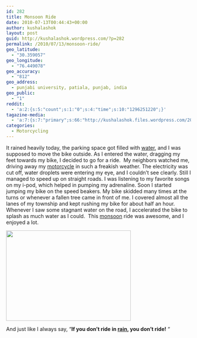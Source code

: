 ```yaml
---
id: 282
title: Monsoon Ride
date: 2010-07-13T00:44:43+00:00
author: kushalashok
layout: post
guid: http://kushalashok.wordpress.com/?p=282
permalink: /2010/07/13/monsoon-ride/
geo_latitude:
  - "30.359057"
geo_longitude:
  - "76.449078"
geo_accuracy:
  - "812"
geo_address:
  - punjabi university, patiala, punjab, india
geo_public:
  - "1"
reddit:
  - 'a:2:{s:5:"count";s:1:"0";s:4:"time";s:10:"1296251220";}'
tagazine-media:
  - 'a:7:{s:7:"primary";s:66:"http://kushalashok.files.wordpress.com/2010/07/rain-motorcycle.jpg";s:6:"images";a:1:{s:66:"http://kushalashok.files.wordpress.com/2010/07/rain-motorcycle.jpg";a:6:{s:8:"file_url";s:66:"http://kushalashok.files.wordpress.com/2010/07/rain-motorcycle.jpg";s:5:"width";s:3:"340";s:6:"height";s:3:"247";s:4:"type";s:5:"image";s:4:"area";s:5:"83980";s:9:"file_path";s:0:"";}}s:6:"videos";a:0:{}s:11:"image_count";s:1:"1";s:6:"author";s:8:"14208831";s:7:"blog_id";s:8:"13804338";s:9:"mod_stamp";s:19:"2010-09-17 20:36:14";}'
categories:
  - Motorcycling
---
```

It rained heavily today, the parking space got filled with <a class="zem_slink" title="Water" rel="wikipedia" href="http://en.wikipedia.org/wiki/Water">water</a>, and I was supposed to move the bike outside. As I entered the water, dragging my feet towards my bike, I decided to go for a ride.  My neighbors watched me, driving away my <a class="zem_slink" title="Motorcycle" rel="wikipedia" href="http://en.wikipedia.org/wiki/Motorcycle">motorcycle</a> in such a freakish weather. The electricity was cut off, water droplets were entering my eye, and I couldn&#8217;t see clearly. Still I managed to speed up on straight roads. I was listening to my favorite songs on my i-pod, which helped in pumping my adrenaline. Soon I started jumping my bike on the speed beakers. My bike skidded many times at the turns or whenever a fallen tree came in front of me. I covered almost all the lanes of my township and kept rushing my bike for about half an hour. Whenever I saw some stagnant water on the road, I accelerated the bike to splash as much water as I could.  This <a class="zem_slink" title="Monsoon" rel="wikipedia" href="http://en.wikipedia.org/wiki/Monsoon">monsoon</a> ride was awesome, and I enjoyed a lot.

[<img class="aligncenter size-full wp-image-285" title="rain-motorcycle" src="http://kushalashok.files.wordpress.com/2010/07/rain-motorcycle.jpg" alt="" width="340" height="247" />](http://kushalashok.files.wordpress.com/2010/07/rain-motorcycle.jpg)

And just like I always say, &#8220;**If you don&#8217;t ride in <a class="zem_slink" title="Rain" rel="wikipedia" href="http://en.wikipedia.org/wiki/Rain">rain</a>, you don&#8217;t ride!** &#8220;